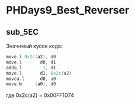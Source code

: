 # PHDays9_Best_Reverser

## sub_5EC ##

Значимый кусок кода:

```asm
move.l 0x2c(a2), d0
move.l       d0, d1
addq.l        1, d1
move.l       d1, 0x2c(a2)
movea.l      d0, a0
move.b     (a0), d0
```

где 0x2c(a2) = 0x00FF1D74
